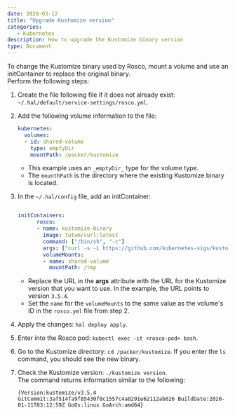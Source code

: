```yaml
---
date: 2020-03-12
title: "Upgrade Kustomize version"
categories:
   - Kubernetes
description: How to upgrade the Kustomize binary version
type: Document
---
```


To change the Kustomize binary used by Rosco, mount a volume and use an initContainer to replace the original binary.
<br>
Perform the following steps:

1. Create the file following file if it does not already exist: `~/.hal/default/service-settings/rosco.yml`. 
2. Add the following volume information to the file: 

    ```yml
    kubernetes:
      volumes:
      - id: shared-volume
        type: emptyDir
        mountPath: /packer/kustomize
    ```
    * This example uses an `_emptyDir_` type for the volume type. 
    * The `mounthPath` is the directory where the existing Kustomize binary is located.  


3. In the `~/.hal/config` file, add an initContainer:

    ```yml

    initContainers:
          rosco:
          - name: kustomize-binary
            image: tutum/curl:latest
            command: ["/bin/sh", "-c"]
            args: ["curl -s -L https://github.com/kubernetes-sigs/kustomize/releases/download/kustomize%2Fv3.5.4/kustomize_v3.5.4_linux_amd64.tar.gz | tar xvz -C /tmp"]
            volumeMounts:
            - name: shared-volume
              mountPath: /tmp
    ```
    * Replace the URL in the **args** attribute with the URL for the Kustomize version that you want to use. In the example, the URL points to version `3.5.4`.
    * Set the `name` for the `volumeMounts` to the same value as the volume's ID in the `rosco.yml` file from step 2.

4. Apply the changes: `hal deploy apply`. 

5. Enter into the Rosco pod: `kubectl exec -it <rosco-pod> bash`. 
6. Go to the Kustomize directory: `cd /packer/kustomize`. If you enter the `ls` command, you should see the new binary.
7. Check the Kustomize version: `./kustomize version`.
    <br>
    The command returns information similar to the following:

    ```
    {Version:kustomize/v3.5.4 GitCommit:3af514fa9f85430f0c1557c4a0291e62112ab026 BuildDate:2020-01-11T03:12:59Z GoOs:linux GoArch:amd64}
    ```